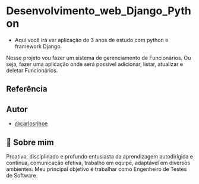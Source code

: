 # Desenvolvimento_web_Django_Python
- Aqui você irá ver aplicação de 3 anos de estudo com python e framework Django.

Nesse projeto vou fazer um sistema de gerenciamento de
Funcionários. Ou seja, fazer uma aplicação onde será possível
adicionar, listar, atualizar e deletar Funcionários.

## Referência


## Autor

- [@carlosrjhoe](https://github.com/carlosrjhoe)


## 🚀 Sobre mim
Proativo, disciplinado e profundo entusiasta da aprendizagem autodirigida e continua, comunicação efetiva, trabalho em equipe, adaptável em diversos ambientes.
Meu principal objetivo é trabalhar como Engenheiro de Testes de Software.